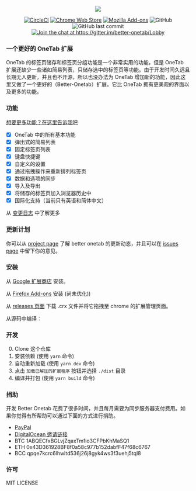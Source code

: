<p align="center">
  <img src="https://user-images.githubusercontent.com/36993664/44917039-f208ad80-ad3f-11e8-85e9-e29489f0ffb4.png">
</p>

<p align="center">
<a href="https://circleci.com/gh/cnwangjie/better-onetab"><img src="https://img.shields.io/circleci/project/github/cnwangjie/better-onetab/master.svg?style=flat-square" alt="CircleCI"></a>
<a href="https://chrome.google.com/webstore/detail/better-onetab/eookhngofldnbnidjlbkeecljkfpmfpg"><img src="https://img.shields.io/chrome-web-store/v/eookhngofldnbnidjlbkeecljkfpmfpg.svg?style=flat-square" alt="Chrome Web Store"></a>
<a href="https://addons.mozilla.org/firefox/addon/better-onetab/"><img src="https://img.shields.io/amo/v/better-onetab.svg?style=flat-square" alt="Mozilla Add-ons"></a>
<img src="https://img.shields.io/github/license/cnwangjie/better-onetab.svg?style=flat-square" alt="GitHub">
<img src="https://img.shields.io/github/last-commit/cnwangjie/better-onetab.svg?style=flat-square" alt="GitHub last commit">
<a href="https://gitter.im/better-onetab/Lobby?utm_source=badge&utm_medium=badge&utm_campaign=pr-badge&utm_content=badge"><img src="https://img.shields.io/gitter/room/better-onetab/Lobby.svg?style=flat-square" alt="Join the chat at https://gitter.im/better-onetab/Lobby"></a>
</p>

### 一个更好的 OneTab 扩展

OneTab 的标签页储存和标签页分组功能是一个非常实用的功能，但是 OneTab 扩展还缺少一些诸如简易列表，只储存选中的标签页等功能。由于开发时间久远且长期无人更新，并且也不开源，所以也没办法为 OneTab 增加新的功能，因此这里又做了一个更好的（Better-Onetab）扩展。它比 OneTab 拥有更美观的界面以及更多的功能。

### 功能

[想要更多功能？在这里告诉我吧](https://github.com/cnwangjie/better-onetab/issues/new)

 - [x] OneTab 中的所有基本功能
 - [x] 弹出式的简易列表
 - [x] 固定标签页列表
 - [x] 键盘快捷键
 - [x] 自定义的设置
 - [x] 通过拖拽操作来重新排列标签页
 - [x] 数据和选项的同步
 - [x] 导入及导出
 - [x] 将储存的标签页加入浏览器历史中
 - [x] 国际化支持（当前只有英语和简体中文）

从 [变更日志](./CHANGELOG.md) 中了解更多

### 更新计划

你可以从 [project page](https://github.com/cnwangjie/better-onetab/projects/1) 了解 better onetab 的更新动态，并且可以在 [issues page](https://github.com/cnwangjie/better-onetab/issues) 中留下你的意见。

### 安装

从 [Google 扩展商店](https://chrome.google.com/webstore/detail/better-onetab/eookhngofldnbnidjlbkeecljkfpmfpg) 安装。

从 [Firefox Add-ons](https://addons.mozilla.org/firefox/addon/better-onetab/) 安装 (尚未优化))

从 [releases 页面](https://github.com/cnwangjie/better-onetab/releases) 下载 .crx 文件并将它拖拽至 chrome 的扩展管理页面。

从源码中编译：

### 开发

0. Clone 这个仓库
0. 安装依赖 (使用 `yarn` 命令)
0. 自动重新加载 (使用 `yarn dev` 命令)
0. 点击 `加载已解压的扩展程序` 按钮并选择 `./dist` 目录
0. 编译并打包 (使用 `yarn build` 命令)

### 捐助

开发 Better Onetab 花费了很多时间，并且每月需要为同步服务器支付费用。如果你觉得有所帮助可以通过下面的方式进行捐助。

 - [PayPal](https://paypal.me/wangjie0)
 - [DigitalOcean 邀请链接](https://m.do.co/c/4c053a482508)
 - BTC 1ABQECfxBGLvjZqaxTm1io3CFPbKhMaSQ1
 - ETH 0x43D361928BF8f0a58c977b152dabfF47f68c6767
 - BCC qpqe7kcrc6lhwltd536j26j8gyk4ws3f3uehj5tql8

### 许可

MIT LICENSE
